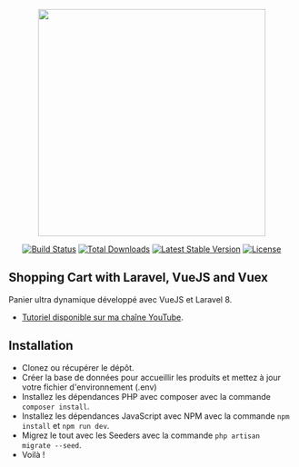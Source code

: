 <p align="center"><a href="https://laravel.com" target="_blank"><img src="https://raw.githubusercontent.com/laravel/art/master/logo-lockup/5%20SVG/2%20CMYK/1%20Full%20Color/laravel-logolockup-cmyk-red.svg" width="400"></a></p>

<p align="center">
<a href="https://travis-ci.org/laravel/framework"><img src="https://travis-ci.org/laravel/framework.svg" alt="Build Status"></a>
<a href="https://packagist.org/packages/laravel/framework"><img src="https://img.shields.io/packagist/dt/laravel/framework" alt="Total Downloads"></a>
<a href="https://packagist.org/packages/laravel/framework"><img src="https://img.shields.io/packagist/v/laravel/framework" alt="Latest Stable Version"></a>
<a href="https://packagist.org/packages/laravel/framework"><img src="https://img.shields.io/packagist/l/laravel/framework" alt="License"></a>
</p>

## Shopping Cart with Laravel, VueJS and Vuex

Panier ultra dynamique développé avec VueJS et Laravel 8.

- [Tutoriel disponible sur ma chaîne YouTube](https://www.youtube.com/nordcoders).

## Installation

- Clonez ou récupérer le dépôt.
- Créer la base de données pour accueillir les produits et mettez à jour votre fichier d'environnement (.env)
- Installez les dépendances PHP avec composer avec la commande <code>composer install</code>.
- Installez les dépendances JavaScript avec NPM avec la commande <code>npm install</code> et <code>npm run dev</code>.
- Migrez le tout avec les Seeders avec la commande <code>php artisan migrate --seed</code>.
- Voilà !
